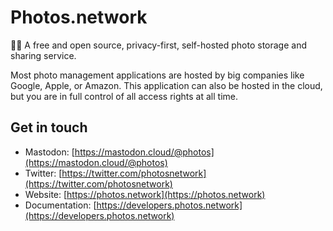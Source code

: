 # Photos.network

🙋‍♀️ A free and open source, privacy-first, self-hosted photo storage and sharing service.

Most photo management applications are hosted by big companies like Google, Apple, or Amazon. This application can also be hosted in the cloud, but you are in full control of all access rights at all time.

## Get in touch
- Mastodon: [https://mastodon.cloud/@photos](https://mastodon.cloud/@photos)
- Twitter: [https://twitter.com/photosnetwork](https://twitter.com/photosnetwork)
- Website: [https://photos.network](https://photos.network)
- Documentation: [https://developers.photos.network](https://developers.photos.network)
